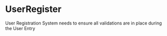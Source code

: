 # UserRegister
User Registration System needs to ensure all validations  are in place during the User Entry
